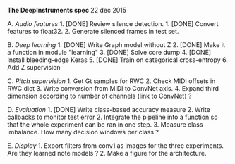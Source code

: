 **The DeepInstruments spec**
22 dec 2015

A. *Audio features*
	1. [DONE] Review silence detection.
	1. [DONE] Convert features to float32.
	2. Generate silenced frames in test set.

B. *Deep learning*
	1. [DONE] Write Graph model without Z
	2. [DONE] Make it a function in module "learning"
	3. [DONE] Solve core dump
	4. [DONE] Install bleeding-edge Keras
	5. [DONE] Train on categorical cross-entropy
	6. Add Z supervision

C. *Pitch supervision*
	1. Get Gt samples for RWC
	2. Check MIDI offsets in RWC dict
	3. Write conversion from MIDI to ConvNet axis.
	4. Expand third dimension according to number of channels (link to ConvNet) ?

D. *Evaluation*
	1. [DONE] Write class-based accuracy measure
	2. Write callbacks to monitor test error
	2. Integrate the pipeline into a function so that the whole experiment can be ran in one step.
	3. Measure class imbalance. How many decision windows per class ?

E. *Display*
	1. Export filters from conv1 as images for the three experiments. Are they learned note models ?
	2. Make a figure for the architecture.
